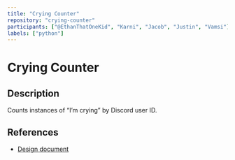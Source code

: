 ```yaml
---
title: "Crying Counter"
repository: "crying-counter"
participants: ["@EthanThatOneKid", "Karni", "Jacob", "Justin", "Vamsi"]
labels: ["python"]
---
```


# Crying Counter

## Description

Counts instances of “I’m crying” by Discord user ID.

## References

- [Design document](https://docs.google.com/document/d/1G3jYfibJuN2NPhCEEtuYVbyL_C04p8puD6ynT8I7Vy8/edit)
